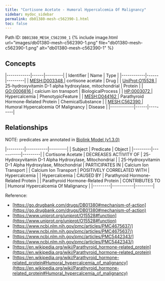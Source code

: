 ```yaml
---
title: "Cortisone Acetate - Humoral Hypercalcemia Of Malignancy"
sidebar: mydoc_sidebar
permalink: db01380-mesh-c562390-1.html
toc: false 
---
```



Path ID: `DB01380_MESH_C562390_1`
{% include image.html url="images/db01380-mesh-c562390-1.png" file="db01380-mesh-c562390-1.png" alt="db01380-mesh-c562390-1" %}

## Concepts

|------------|------|---------|
| Identifier | Name | Type    |
|------------|------|---------|
| <a href="https://identifiers.org/MESH:D003348">MESH:D003348 </a> | cortisone acetate | Drug |
| <a href="https://identifiers.org/UniProt:O15528">UniProt:O15528 </a> | 25-hydroxyvitamin D-1 alpha hydroxylase, mitochondrial | Protein |
| <a href="https://identifiers.org/GO:0006816">GO:0006816 </a> | calcium ion transport | BiologicalProcess |
| <a href="https://identifiers.org/HP:0003072">HP:0003072 </a> | Hypercalcemia | PhenotypicFeature |
| <a href="https://identifiers.org/MESH:D044162">MESH:D044162 </a> | Parathyroid Hormone-Related Protein | ChemicalSubstance |
| <a href="https://identifiers.org/MESH:C562390">MESH:C562390 </a> | Humoral Hypercalcemia Of Malignancy | Disease |
|------------|------|---------|

## Relationships


NOTE: predicates are annotated in <a href="https://github.com/biolink/biolink-model/releases/tag/v1.3.0">Biolink Model (v1.3.0)</a>

|---------|-----------|---------|
| Subject | Predicate | Object  |
|---------|-----------|---------|
| Cortisone Acetate | DECREASES ACTIVITY OF | 25-Hydroxyvitamin D-1 Alpha Hydroxylase, Mitochondrial |
| 25-Hydroxyvitamin D-1 Alpha Hydroxylase, Mitochondrial | PARTICIPATES IN | Calcium Ion Transport |
| Calcium Ion Transport | POSITIVELY CORRELATED WITH | Hypercalcemia |
| Hypercalcemia | CAUSED BY | Parathyroid Hormone-Related Protein |
| Parathyroid Hormone-Related Protein | CONTRIBUTES TO | Humoral Hypercalcemia Of Malignancy |
|---------|-----------|---------|

Reference: 
  - [https://go.drugbank.com/drugs/DB01380#mechanism-of-action](https://go.drugbank.com/drugs/DB01380#mechanism-of-action)
  - [https://www.uniprot.org/uniprot/O15528#function](https://www.uniprot.org/uniprot/O15528#function)
  - [https://www.ncbi.nlm.nih.gov/pmc/articles/PMC4675637/](https://www.ncbi.nlm.nih.gov/pmc/articles/PMC4675637/)
  - [https://www.ncbi.nlm.nih.gov/pmc/articles/PMC5442343/](https://www.ncbi.nlm.nih.gov/pmc/articles/PMC5442343/)
  - [https://en.wikipedia.org/wiki/Parathyroid_hormone-related_protein](https://en.wikipedia.org/wiki/Parathyroid_hormone-related_protein)
  - [https://en.wikipedia.org/wiki/Parathyroid_hormone-related_protein#Humoral_hypercalcemia_of_malignancy](https://en.wikipedia.org/wiki/Parathyroid_hormone-related_protein#Humoral_hypercalcemia_of_malignancy)
